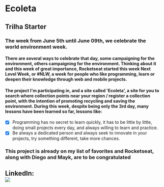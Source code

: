 # Ecoleta

## Trilha Starter

### The week from June 5th until June 09th, we celebrate the world environment week.

<h4>
There are several ways to celebrate that day, some campaigning for the environment, others campaigning for the environment. Thinking about it and this week of great importance, Rocketseat started this week Next Level Week, or #NLW, a week for people who like programming, learn or deepen their knowledge through web and mobile projects.
</h4>
<h4>
The project I'm participating in, and a site called 'Ecoleta', a site for you to search where collection points near your region / register a collection point, with the intention of promoting recycling and saving the environment.
During this week, despite being only the 3rd day, many lessons have been learned so far, lessons like:
</h4>
<p>
  
- [X] Programming has no secret to learn quickly, it has to be little by little, doing small projects every day, and always willing to learn and practice.
- [X] Be always a dedicated person and always seek to innovate in your projects, try something different, take more chances.
</p>

<h3>
This project is already on my list of favorites and Rocketseat, along with Diego and Mayk, are to be congratulated
</h3>

<h2>
LinkedIn: <br/>
  <a href="https://www.linkedin.com/posts/lucas-anselmo-moraes-da-silva-543636161_nextlevelweek-nlw-rocketseat-activity-6675464617474457600-0rkQ" alt="Linkedin">
<img src="https://img.shields.io/badge/-Lucas-blue?style=flat-square&logo=Linkedin&logoColor=white&link=https://www.linkedin.com/in/lucas-anselmo-moraes-da-silva-543636161/" /></a>

</h2>
